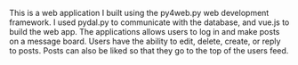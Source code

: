 This is a web application I built using the py4web.py web development framework. I used pydal.py to communicate with the database, and vue.js to build the web app. The applications allows users to log in and make posts on a message board. Users have the ability to edit, delete, create, or reply to posts. Posts can also be liked so that they go to the top of the users feed. 

